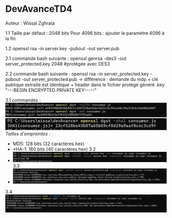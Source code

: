 # DevAvanceTD4
Auteur : Wissal Zghrata

1.1 Taille par défaut : 2048 bits
Pour 4096 bits : ajouter le paramètre 4096 à la fin

1.2 openssl rsa -in server.key -pubout -out server.pub

2.1 commande bash suivante : openssl genrsa -des3 -out server_protected.key 2048 #protégée avec DES3

2.2 commande bash suivante : openssl rsa -in server_protected.key -pubout -out server_protected.pub
-> différence : demande du mdp + clé publique extraite est identique + header dans le fichier protégé généré .key "---BEGIN ENCRYPTED PRIVATE KEY-----"

3.1 commandes : 
![img_1.png](img_1.png)
![img_2.png](img_2.png)
*Tailles d'empreintes :*

- MD5: 128 bits (32 caractères hex)
- *HA-1: 160 bits (40 caractères hex)
3.2
- ![img_3.png](img_3.png)
3.3
- ![img_4.png](img_4.png)

3.4
![img_5.png](img_5.png)